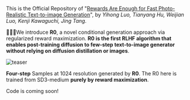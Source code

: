This is the Official Repository of "[Rewards Are Enough for Fast Photo-Realistic Text-to-image Generation](https://huggingface.co/papers/2503.13070)", by *Yihong Luo, Tianyang Hu, Weijian Luo, Kenji Kawaguchi, Jing Tang*. 


🚀🚀🚀We introduce **R0**, a novel conditional generation approach via regularized reward maximization. **R0 is the first RLHF algorithm that enables post-training diffusion to few-step text-to-image generator without relying on diffusion distillation or images**.

![teaser](assets/teaser.jpg)

**Four-step** Samples at 1024 resolution generated by **R0**. The R0 here is trained from SD3-medium **purely by reward maximization**.

Code is coming soon!
